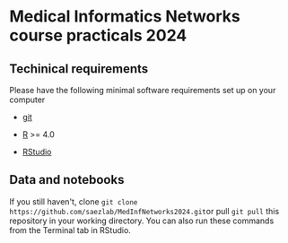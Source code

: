 # Medical Informatics Networks course practicals 2024

## Techinical requirements

Please have the following minimal software requirements set up on your computer

- [git](https://github.com/git-guides/install-git)

- [R](https://www.r-project.org/) >= 4.0

- [RStudio](https://www.rstudio.com/products/rstudio/)


## Data and notebooks

If you still haven't, clone `git clone https://github.com/saezlab/MedInfNetworks2024.git`or pull `git pull` this repository in your working directory. You can also run these commands from the Terminal tab in RStudio.

